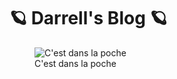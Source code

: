 # 🪐 Darrell's Blog 🪐

<figure>
  <img src="{{site.url}}/images/2012-11-11_23-20-37.png"
  alt="C'est dans la poche"/>
  <figcaption>C'est dans la poche</figcaption>
</figure>

